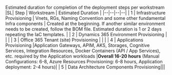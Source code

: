 Estimated duration for completion of the deployment steps per workstream
|SL| Step | Workstream  | Estimated Duration |
|--|--|--|--|
| 1 | Infrastructure Provisioning  | Vnets, RGs, Naming Convention and some other fundamental Infra components | Created at the beginning. If another similar environment needs to be created, follow the BOM file. Estimated duration is 1 or 2 days repeating the IaC templates. |
| 2 | Dynamics 365 Environment Provisioning |  |  |
| 3 | Office 365 Tenant (site) Provisioning |  |  |
| 4 | Applications Provisioning |Application Gateways, APIM, AKS, Storages, Cognitive Services, Integration Resources, Docker Containers (API / App Services), etc. required by the Application workloads |**Overall 16-20 hours** (Manual Configurations: 6-8, Azure Resources Provisioning: 6-8 hours, Application deployment: 2-4 hours)|
| 5 | Data Architecture Components Provisioning|||


